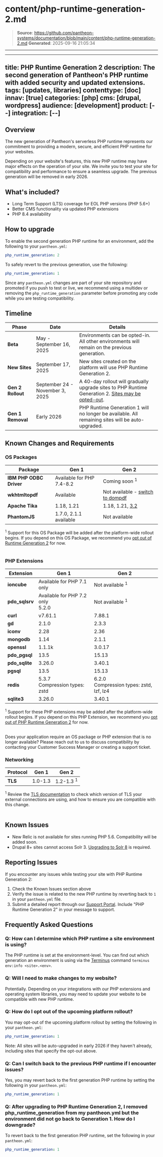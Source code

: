 # content/php-runtime-generation-2.md

> **Source**: https://github.com/pantheon-systems/documentation/blob/main/content/php-runtime-generation-2.md
> **Generated**: 2025-09-16 21:05:34

---

---
title: PHP Runtime Generation 2
description: The second generation of Pantheon's PHP runtime with added security and updated extensions.
tags: [updates, libraries]
contenttype: [doc]
innav: [true]
categories: [php]
cms: [drupal, wordpress]
audience: [development]
product: [--]
integration: [--]
---

## Overview

The new generation of Pantheon's serverless PHP runtime represents our commitment to providing a modern, secure, and efficient PHP runtime for your websites.

Depending on your website's features, this new PHP runtime may have major effects on the operation of your site. We invite you to test your site for compatibility and performance to ensure a seamless upgrade. The previous generation will be removed in early 2026.

## What's included?

- Long Term Support (LTS) coverage for EOL PHP versions (PHP 5.6+)
- Better CMS functionality via updated PHP extensions
- PHP 8.4 availability

## How to upgrade

To enable the second generation PHP runtime for an environment, add the following to your `pantheon.yml`:

```yaml:title=pantheon.yml
php_runtime_generation: 2
```

To safely revert to the previous generation, use the following:

```yaml:title=pantheon.yml
php_runtime_generation: 1
```

Since any `pantheon.yml` changes are part of your site repository and promoted if you push to test or live, we recommend using a multidev or removing the `php_runtime_generation` parameter before promoting any code while you are testing compatibility.

## Timeline

| Phase | Date | Details |
|-----------|------------------|--------------|
| **Beta** | May - September 16, 2025 | Environments can be opted-in. All other environments will remain on the previous generation. |
| **New Sites** | September 17, 2025 | New sites created on the platform will use PHP Runtime Generation 2. |
| **Gen 2 Rollout** | September 24 - November 3, 2025 | A 40-day rollout will gradually upgrade sites to PHP Runtime Generation 2. [Sites may be opted-out](#q-how-do-i-opt-out-of-the-upcoming-platform-rollout). |
| **Gen 1 Removal** | Early 2026 | PHP Runtime Generation 1 will no longer be available. All remaining sites will be auto-upgraded. |


## Known Changes and Requirements

### OS Packages

| Package | Gen 1 | Gen 2 |
|---------|---------|---------|
| **IBM PHP ODBC Driver** | Available for PHP 7.4-8.2 | Coming soon <sup>1</sup> |
| **wkhtmltopdf** | Available | Not available - [switch to dompdf](/external-libraries#wkhtmltopdf-deprecated) |
| **Apache Tika** | 1.18, 1.21 | 1.18, 1.21, [3.2](/external-libraries#apache-tika) |
| **PhantomJS** | 1.7.0, 2.1.1 available | Not available |

<sup>1</sup> Support for this OS Package will be added after the platform-wide rollout begins. If you depend on this OS Package, we recommend you <a href="#q-how-do-i-opt-out-of-the-upcoming-platform-rollout">opt out of Runtime Generation 2</a> for now. <br /><br />

### PHP Extensions

| Extension | Gen 1 | Gen 2 |
|-----------|---------|---------|
| **ioncube** | Available for PHP 7.1 only | Not available <sup>1</sup>  |
| **pdo_sqlsrv** | Available for PHP 7.2 only<br/>5.2.0 | Not available <sup>1</sup>  |
| **curl** | v7.61.1 | 7.88.1 |
| **gd** | 2.1.0 | 2.3.3 |
| **iconv** | 2.28 | 2.36 |
| **mongodb** | 1.14 | 2.1.1 |
| **openssl** | 1.1.1k | 3.0.17 |
| **pdo_pgsql** | 13.5 | 15.13 |
| **pdo_sqlite** | 3.26.0 | 3.40.1 |
| **pgsql** | 13.5 | 15.13 |
| **redis** | 5.3.7<br/>Compression types: zstd | 6.2.0<br/>Compression types: zstd, lzf, lz4 |
| **sqlite3** | 3.26.0 | 3.40.1 |

<sup>1</sup> Support for these PHP extensions may be added after the platform-wide rollout begins. If you depend on this PHP Extension, we recommend you <a href="#q-how-do-i-opt-out-of-the-upcoming-platform-rollout">opt out of PHP Runtime Generation 2</a> for now. <br /><br />

Does your application require an OS package or PHP extension that is no longer available? Please reach out to us to discuss compatibility by contacting your Customer Success Manager or creating a support ticket.

### Networking

| Protocol | Gen 1 | Gen 2 |
|---------|---------|---------|
| **TLS** | 1.0-1.3 | 1.2-1.3 <sup>1</sup>|

<sup>1</sup> Review the <a href="/tls-compatibility">TLS documentation</a> to check which version of TLS your external connections are using, and how to ensure you are compatible with this change.<br /><br />

## Known Issues

- New Relic is not available for sites running PHP 5.6. Compatibility will be added soon.
- Drupal 8+ sites cannot access Solr 3. [Upgrading to Solr 8](https://docs.pantheon.io/release-notes/2025/08/solr-3-drupal-94-eol) is required.

## Reporting Issues

If you encounter any issues while testing your site with PHP Runtime Generation 2:

1. Check the Known Issues section above
2. Verify the issue is related to the new PHP runtime by reverting back to `1` in your `pantheon.yml` file.
3. Submit a detailed report through our [Support Portal](https://pantheon.io/support). Include "PHP Runtime Generation 2" in your message to support.

## Frequently Asked Questions

### Q: How can I determine which PHP runtime a site environment is using?

The PHP runtime is set at the environment-level. You can find out which generation an environment is using via the [Terminus](/terminus) command  `terminus env:info <site>.<env>`.

### Q: Will I need to make changes to my website?

Potentially. Depending on your integrations with our PHP extensions and operating system libraries, you may need to update your website to be compatible with new PHP runtime.


### Q: How do I opt out of the upcoming platform rollout?

You may opt-out of the upcoming platform rollout by setting the following in your `pantheon.yml`:

```yaml:title=pantheon.yml
php_runtime_generation: 1
```

Note: All sites will be auto-upgraded in early 2026 if they haven't already, including sites that specify the opt-out above.

### Q: Can I switch back to the previous PHP runtime if I encounter issues?

Yes, you may revert back to the first generation PHP runtime by setting the following in your `pantheon.yml`:

```yaml:title=pantheon.yml
php_runtime_generation: 1
```

### Q: After upgrading to PHP Runtime Generation 2, I removed php_runtime_generation from my pantheon.yml but the environment did not go back to Generation 1. How do I downgrade?

To revert back to the first generation PHP runtime, set the following in your `pantheon.yml`:

```yaml:title=pantheon.yml
php_runtime_generation: 1
```
